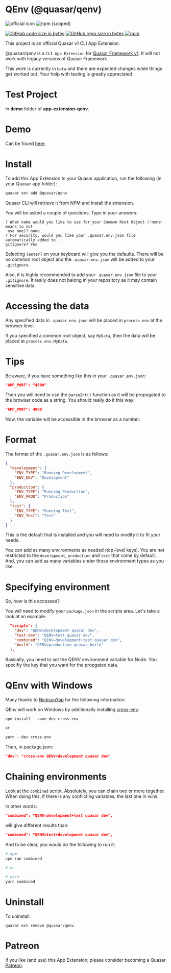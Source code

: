 QEnv (@quasar/qenv)
===

![official icon](https://img.shields.io/badge/Quasar%201.0-Official%20CLI%20App%20Extension-green.svg)
![npm (scoped)](https://img.shields.io/npm/v/@quasar/quasar-app-extension-qenv.svg?style=plastic)

[![GitHub code size in bytes](https://img.shields.io/github/languages/code-size/quasarframework/app-extension-qenv.svg)]()
[![GitHub repo size in bytes](https://img.shields.io/github/repo-size/quasarframework/app-extension-qenv.svg)]()
[![npm](https://img.shields.io/npm/dt/@quasar/quasar-app-extension-qenv.svg)](https://www.npmjs.com/package/@quasar/quasar-app-extension-qenv)

This project is an official Quasar v1 CLI App Extension.

@quasar/qenv is a `CLI App Extension` for [Quasar Framework v1](https://v1.quasar-framework.org/). It will not work with legacy versions of Quasar Framework.

This work is currently in `beta` and there are expected changes while things get worked out. Your help with testing is greatly appreciated.

# Test Project
In **demo** folder of **app-extension-qenv**.

# Demo
Can be found [here](https://quasarframework.github.io/app-extension-qenv/demo/dist/spa/#/).

# Install
To add this App Extension to your Quasar application, run the following (in your Quasar app folder):

```bash
quasar ext add @quasar/qenv
```

Quasar CLI will retrieve it from NPM and install the extension.

You will be asked a couple of questions. Type in your answers:
```
? What name would you like to use for your Common Root Object ('none' means to not
 use one)? none
? For security, would you like your .quasar.env.json file automatically added to .
gitignore? Yes
```

Selecting `[enter]` on your keyboard will give you the defaults. There will be no common root object and the `.quasar.env.json` will be added to your `.gitignore`.

Also, it is highly recommended to add your `.quasar.env.json` file to your `.gitignore`. It really does not belong in your repository as it may contain sensitive data.

# Accessing the data
Any specified data in `.quasar.env.json` will be placed in `process.env` at the browser level. 

If you specified a common root object, say `MyData`, then the data will be placed at `process.env.MyData`.

# Tips
Be aware, if you have something like this in your `.quasar.env.json`:

```json
"APP_PORT": "4000"
```

Then you will need to use the `parseInt()` function as it will be propogated to the browser code as a string. You should really do it this way:

```json
"APP_PORT": 4000
```
Now, the variable will be accessible in the browser as a number.

# Format
The format of the `.quasar.env.json` is as follows:
```json
{
  "development": {
    "ENV_TYPE": "Running Development",
    "ENV_DEV": "Development"
  },
  "production": {
    "ENV_TYPE": "Running Production",
    "ENV_PROD": "Production"
  },
  "test": {
    "ENV_TYPE": "Running Test",
    "ENV_Test": "Test"
  }
}
```
This is the default that is installed and you will need to modify it to fit your needs.

You can add as many environments as needed (top-level keys). You are not restricted to the `development`, `production` and `test` that come by default. And, you can add as many variables under those environment types as you like.

# Specifying environment
So, how is this accessed?

You will need to modify your `package.json` in the scripts area. Let's take a look at an example:

```json
  "scripts": {
    "dev": "QENV=development quasar dev",
    "test-dev": "QENV=test quasar dev",
    "combined": "QENV=development+test quasar dev",
    "build": "QENV=production quasar build"
  },
```

Basically, you need to set the QENV environment variable for Node. You specifiy the key that you want for the propgated data.

# QEnv with Windows
Many thanks to [NicksonYap](https://github.com/NicksonYap) for the following information:

QEnv will work on Windows by additionally installing [cross-env](https://www.npmjs.com/package/cross-env).

```js
npm install --save-dev cross-env

or

yarn --dev cross-env
```

Then, in package.json:

```json
"dev": "cross-env QENV=development quasar dev"
```

# Chaining environments
Look at the `combined` script. Absolutely, you can chain two or more together. When doing this, if there is any conflicting variables, the last one in wins.

In other words:

```json
"combined": "QENV=development+test quasar dev",
```

will give different results than:

```json
"combined": "QENV=test+development quasar dev",
```

And to be clear, you would do the following to run it:

```bash
# npm
npm run combined

# or

# yarn
yarn combined
```
# Uninstall
To uninstall:
```
quasar ext remove @quasar/qenv
```

# Patreon
If you like (and use) this App Extension, please consider becoming a Quasar [Patreon](https://www.patreon.com/quasarframework).

